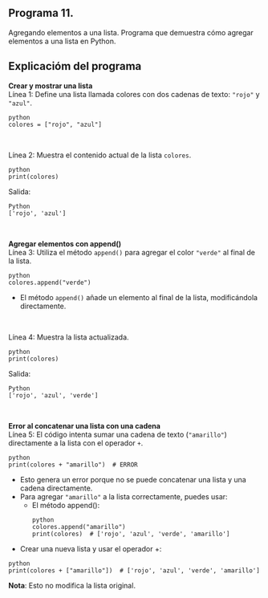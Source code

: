 ## Programa 11.
Agregando elementos a una lista. Programa que demuestra cómo agregar elementos a una lista en Python.

## Explicacióm del programa
__Crear y mostrar una lista__ <br/>
Línea 1: Define una lista llamada colores con dos cadenas de texto: `"rojo"` y `"azul"`.
```
python
colores = ["rojo", "azul"]
```

<br/>

Línea 2: Muestra el contenido actual de la lista `colores`.
```
python
print(colores)
```
Salida:
```
Python
['rojo', 'azul']
```

<br/>

__Agregar elementos con append()__ <br/>
Línea 3: Utiliza el método `append()` para agregar el color `"verde"` al final de la lista.
```
python
colores.append("verde")
```
* El método `append()` añade un elemento al final de la lista, modificándola directamente.

<br/>

Línea 4: Muestra la lista actualizada.
```
python
print(colores)
```
Salida:
```
Python
['rojo', 'azul', 'verde']
```

<br/>

__Error al concatenar una lista con una cadena__ <br/>
Línea 5: El código intenta sumar una cadena de texto (`"amarillo"`) directamente a la lista con el operador `+`.
```
python
print(colores + "amarillo")  # ERROR
```
* Esto genera un error porque no se puede concatenar una lista y una cadena directamente.
* Para agregar `"amarillo"` a la lista correctamente, puedes usar:
    * El método append():
      ```
      python
      colores.append("amarillo")
      print(colores)  # ['rojo', 'azul', 'verde', 'amarillo']
      ```
* Crear una nueva lista y usar el operador +:
```
python
print(colores + ["amarillo"])  # ['rojo', 'azul', 'verde', 'amarillo']
```
**Nota**: Esto no modifica la lista original.
